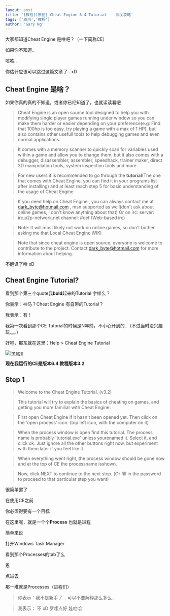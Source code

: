 ```yaml
---
layout: post
title: '[教程][原创] Cheat Engine 6.4 Tutorial —— 闯关攻略'
tags: ['原创','教程']
author: 'Gary Ng'
---
```


大家都知道Cheat Engine 是啥吧？（一下简称CE）

如果你不知道..

咳咳..

你估计应该可以跳过这篇文章了.. xD


## Cheat Engine 是啥？

如果你真的真的不知道，或者你已经知道了，也就读读看吧

>Cheat Engine is an open source tool designed to help you with modifying single player games running under window so you can make them harder or easier depending on your preference(e.g: Find that 100hp is too easy, try playing a game with a max of 1 HP), but also contains other usefull tools to help debugging games and even normal applications.

>It comes with a memory scanner to quickly scan for variables used within a game and allow you to change them, but it also comes with a debugger, disassembler, assembler, speedhack, trainer maker, direct 3D manipulation tools, system inspection tools and more.

>For new users it is recommended to go through the **tutorial**(The one that comes with Cheat Engine, you can find it in your programs list after installing) and at least reach step 5 for basic understanding of the usage of Cheat Engine

>If you need help on Cheat Engine , you can always contact me at dark_byte@hotmail.com , msn supported as well(don't ask about online games, I don't know anything about that)
Or on irc: server: irc.p2p-network.net channel: #cef (Web-based irc)

>Note: It will most likely not work on online games, so don't bother asking me that
Local Cheat Engine WIKI

>Note that since cheat engine is open source, everyone is welcome to contribute to the project. Contact dark_byte@hotmail.com for more information about helping.

不翻译了哈 xD

## Cheat Engine Tutorial?

看到那个第三个quote我**bold**起来的Tutorial 字样么？

你表示：神马？Cheat Engine 有自带的Tutorial？

我表示：有！

我第一次看到那个CE Tutorial的时候是N年前，不小心开到的..（不过当时没兴趣玩.__.）

好吧，那东就在这里：Help > Cheat Engine Tutorial

[![image](https://lh6.googleusercontent.com/-su1MhwJSP5U/VIcDHB_q2LI/AAAAAAAAHiw/BP9_KQM2xi8/s800/09-12-2014_221129.png "image")](https://lh6.googleusercontent.com/-su1MhwJSP5U/VIcDHB_q2LI/AAAAAAAAHi0/QKUju-y5RRM/s1600/09-12-2014_221129.png)

**现在我运行的CE是版本6.4 教程版本3.2**

## Step 1

>Welcome to the Cheat Engine Tutorial. (v3.2)

>This tutorial will try to explain the basics of cheating on games, and getting you more familiar with Cheat Engine.

>First open Cheat Engine if it hasn't been opened yet.
Then click on the 'open process' icon. (top left icon, with the computer on it)

>When the process window is open find this tutorial. The process name is probably 'tutorial.exe' unless yourenamed it.
Select it, and click ok. Just ignore all the other buttons right now, but experiment with them later if you feel like it.

>When everything went right, the process window should be gone now and at the top of CE the processname isshown.

>Now, click NEXT to continue to the next step. (Or fill in the password to proceed to that particular step you want)

很简单罢了

在使用CE之前

你必须得要有一个目标

在这里呢，就是一个个**Process** 也就是进程

简单来说

打开Windows Task Manager

看到那个Processes的tab了么

恩

点进去

那一堆就是Processes（进程们）

>你表示：我不是新手了... 可以不要解释那么多么...

>我表示： 不 xD 罗嗦点好 娃哈哈